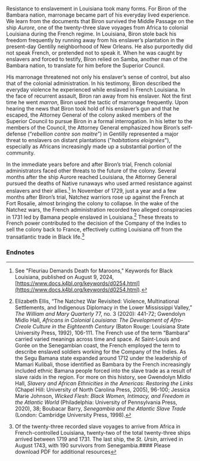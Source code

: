 Resistance to enslavement in Louisiana took many forms. For Biron of the Bambara nation, marronage became part of his everyday lived experience. We learn from the documents that Biron survived the Middle Passage on the ship *Aurore*, one of the twenty-three slave voyages from Africa to colonial Louisiana during the French regime. In Louisiana, Biron stole back his freedom frequently by running away from his enslaver’s plantation in the present-day Gentilly neighborhood of New Orleans. He also purportedly did not speak French, or pretended not to speak it. When he was caught by enslavers and forced to testify, Biron relied on Samba, another man of the Bambara nation, to translate for him before the Superior Council.  
  
His marronage threatened not only his enslaver’s sense of control, but also that of the colonial administration. In his testimony, Biron described the everyday violence he experienced while enslaved in French Louisiana. In the face of recurrent assault, Biron ran away from his enslaver. Not the first time he went *marron*, Biron used the tactic of marronage frequently. Upon hearing the news that Biron took hold of his enslaver’s gun and that he escaped, the Attorney General of the colony asked members of the Superior Council to pursue Biron in a formal interrogation. In his letter to the members of the Council, the Attorney General emphasized how Biron’s self-defense (“*rebellion contre son maitre*”) in Gentilly represented a major threat to enslavers on distant plantations ("*habitations eloignées*"), especially as Africans increasingly made up a substantial portion of the community.  
  
In the immediate years before and after Biron’s trial, French colonial administrators faced other threats to the future of the colony. Several months after the ship Aurore reached Louisiana, the Attorney General pursued the deaths of Native runaways who used armed resistance against enslavers and their allies.[^i] In November of 1729, just a year and a few months after Biron’s trial, Natchez warriors rose up against the French at Fort Rosalie, almost bringing the colony to collapse. In the wake of the Natchez wars, the French administration recorded two alleged conspiracies in 1731 led by Bamana people enslaved in Louisiana.[^ii] These threats to French power contributed to the decision of the Company of the Indies to sell the colony back to France, effectively cutting Louisiana off from the transatlantic trade in Black life.[^iii]  
  
### Endnotes  
  
[^i]: See "Fleuriau Demands Death for Maroons," Keywords for Black Louisiana, published on August 9, 2024, [https://www.docs.k4bl.org/keywords/d0254.html](https://www.docs.k4bl.org/keywords/d0254.html).  
  
[^ii]: Elizabeth Ellis, “The Natchez War Revisited: Violence, Multinational Settlements, and Indigenous Diplomacy in the Lower Mississippi Valley,” *The William and Mary Quarterly* 77, no. 3 (2020): 441-72; Gwendolyn Midlo Hall, *Africans in Colonial Louisiana: The Development of Afro-Creole Culture in the Eighteenth Century* (Baton Rouge: Louisiana State University Press, 1992), 106-111. The French use of the term “Bambara” carried varied meanings across time and space. At Saint-Louis and Gorée on the Senegambian coast, the French employed the term to describe enslaved soldiers working for the Company of the Indies. As the Segu Bamana state expanded around 1712 under the leadership of Mamari Kulibali, those identified as Bambara by the French increasingly included ethnic Bamana people forced into the slave trade as a result of slave raids in the region. For more on this history, see Gwendolyn Midlo Hall, *Slavery and African Ethnicities in the Americas: Restoring the Links* (Chapel Hill: University of North Carolina Press, 2005), 96-100; Jessica Marie Johnson, *Wicked Flesh: Black Women, Intimacy, and Freedom in the Atlantic World* (Philadelphia: University of Pennsylvania Press, 2020), 38; Boubacar Barry, *Senegambia and the Atlantic Slave Trade* (London: Cambridge University Press, 1998).  
  
[^iii]: Of the twenty-three recorded slave voyages to arrive from Africa in French-controlled Louisiana, twenty-two of the total twenty-three ships arrived between 1719 and 1731. The last ship, the *St. Ursin*, arrived in August 1743, with 190 survivors from Senegambia.#### Please download PDF for additional resources